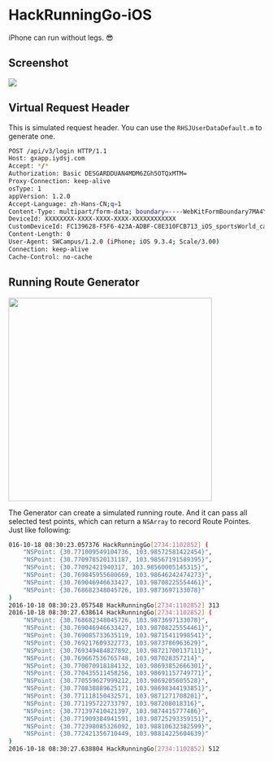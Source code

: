 # HackRunningGo-iOS
iPhone can run without legs. 😎

## Screenshot

![](http://of7whelxn.bkt.clouddn.com/HackRun-iOS.png)

## Virtual Request Header

This is simulated request header. You can use the `RHSJUserDataDefault.m` to generate one. 

```bash
POST /api/v3/login HTTP/1.1
Host: gxapp.iydsj.com
Accept: */*
Authorization: Basic DESGARDDUAN4MDM6ZGh5OTQxMTM=
Proxy-Connection: keep-alive
osType: 1
appVersion: 1.2.0
Accept-Language: zh-Hans-CN;q=1
Content-Type: multipart/form-data; boundary=----WebKitFormBoundary7MA4YWxkTrZu0gW
DeviceId: XXXXXXXX-XXXX-XXXX-XXXX-XXXXXXXXXXXX
CustomDeviceId: FC139628-F5F6-423A-ADBF-C8E310FCB713_iOS_sportsWorld_campus
Content-Length: 0
User-Agent: SWCampus/1.2.0 (iPhone; iOS 9.3.4; Scale/3.00)
Connection: keep-alive
Cache-Control: no-cache
```

## Running Route Generator

<img src="http://of7whelxn.bkt.clouddn.com/DataGenerator.png" width="400px"/>

The Generator can create a simulated running route. And it can pass all selected test points, which can return a `NSArray` to record Route Pointes. Just like following:

```bash
016-10-18 08:30:23.057376 HackRunningGo[2734:1102852] (
    "NSPoint: {30.771009549104736, 103.98572581422454}",
    "NSPoint: {30.770978520131187, 103.98567191589395}",
    "NSPoint: {30.77092421940317, 103.98560005145315}",
    "NSPoint: {30.769845955680669, 103.98646242474273}",
    "NSPoint: {30.769046946633427, 103.98708225554461}",
    "NSPoint: {30.768682348045726, 103.9873697133078}"
)
2016-10-18 08:30:23.057548 HackRunningGo[2734:1102852] 313
2016-10-18 08:30:27.638614 HackRunningGo[2734:1102852] (
    "NSPoint: {30.768682348045726, 103.9873697133078}",
    "NSPoint: {30.769046946633427, 103.98708225554461}",
    "NSPoint: {30.769085733635119, 103.98715411998541}",
    "NSPoint: {30.769217609322773, 103.9873786963629}",
    "NSPoint: {30.769349484827892, 103.98721700137111}",
    "NSPoint: {30.769667536765748, 103.987028357214}",
    "NSPoint: {30.770070918184132, 103.98693852666301}",
    "NSPoint: {30.770435511458256, 103.98691157749771}",
    "NSPoint: {30.770559627999212, 103.9869205605528}",
    "NSPoint: {30.770838889625171, 103.98698344193851}",
    "NSPoint: {30.771118150432571, 103.9871271708201}",
    "NSPoint: {30.771195722733797, 103.987208018316}",
    "NSPoint: {30.771397410421397, 103.9874415777486}",
    "NSPoint: {30.771909384941591, 103.98725293359151}",
    "NSPoint: {30.772398085326092, 103.98810632382599}",
    "NSPoint: {30.772421356710449, 103.98814225604639}"
) 
2016-10-18 08:30:27.638804 HackRunningGo[2734:1102852] 512
```
